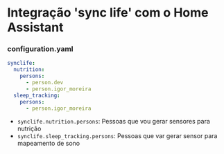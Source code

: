 # Integração 'sync life' com o Home Assistant

### configuration.yaml

```yaml
synclife:
  nutrition:
    persons:
      - person.dev
      - person.igor_moreira
  sleep_tracking:
    persons:
      - person.igor_moreira
```

- `synclife.nutrition.persons`: Pessoas que vou gerar sensores para nutrição
- `synclife.sleep_tracking.persons`: Pessoas que var gerar sensor para mapeamento de sono